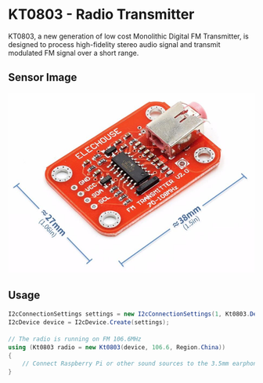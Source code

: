 # KT0803 - Radio Transmitter

KT0803, a new generation of low cost Monolithic Digital FM Transmitter, is designed to process high-fidelity stereo audio signal and transmit modulated FM signal over a short range. 

## Sensor Image

![sensor](sensor.jpg)

## Usage

```csharp
I2cConnectionSettings settings = new I2cConnectionSettings(1, Kt0803.DefaultI2cAddress);
I2cDevice device = I2cDevice.Create(settings);

// The radio is running on FM 106.6MHz
using (Kt0803 radio = new Kt0803(device, 106.6, Region.China))
{
    // Connect Raspberry Pi or other sound sources to the 3.5mm earphone jack of the module
}
```